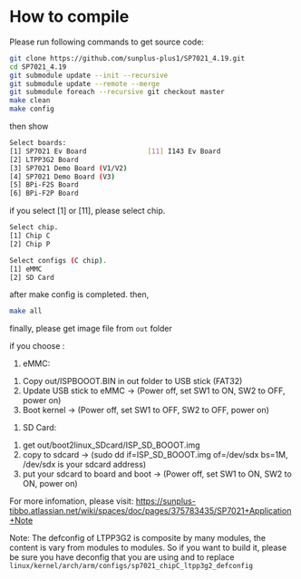 # How to compile 

Please run following commands to get source code:
```bash
git clone https://github.com/sunplus-plus1/SP7021_4.19.git
cd SP7021_4.19
git submodule update --init --recursive
git submodule update --remote --merge
git submodule foreach --recursive git checkout master
make clean
make config
```
then show
```bash
Select boards:
[1] SP7021 Ev Board               [11] I143 Ev Board
[2] LTPP3G2 Board
[3] SP7021 Demo Board (V1/V2)
[4] SP7021 Demo Board (V3)
[5] BPi-F2S Board
[6] BPi-F2P Board
```
if you select [1] or [11], please select chip.
```bash
Select chip.
[1] Chip C
[2] Chip P
```
```bash
Select configs (C chip).
[1] eMMC
[2] SD Card
```
after make config is completed. then,
```bash
make all
```
finally, please get image file from `out` folder 

if you choose :
1) eMMC:
  1. Copy out/ISPBOOOT.BIN in out folder to USB stick (FAT32)
  2. Update USB stick to eMMC -> (Power off, set SW1 to ON, SW2 to OFF, power on)
  3. Boot kernel -> (Power off, set SW1 to OFF, SW2 to OFF, power on)
1) SD Card:
  1. get out/boot2linux_SDcard/ISP_SD_BOOOT.img
  2. copy to sdcard -> (sudo dd if=ISP_SD_BOOOT.img of=/dev/sdx bs=1M, /dev/sdx is your sdcard address)
  3. put your sdcard to board and boot -> (Power off, set SW1 to ON, SW2 to ON, power on)

For more infomation, please visit:
https://sunplus-tibbo.atlassian.net/wiki/spaces/doc/pages/375783435/SP7021+Application+Note

Note:
The defconfig of LTPP3G2 is composite by many modules, the content is vary from modules to modules. So if you want to build it,  please be sure you have deconfig that you are using and to replace `linux/kernel/arch/arm/configs/sp7021_chipC_ltpp3g2_defconfig`
